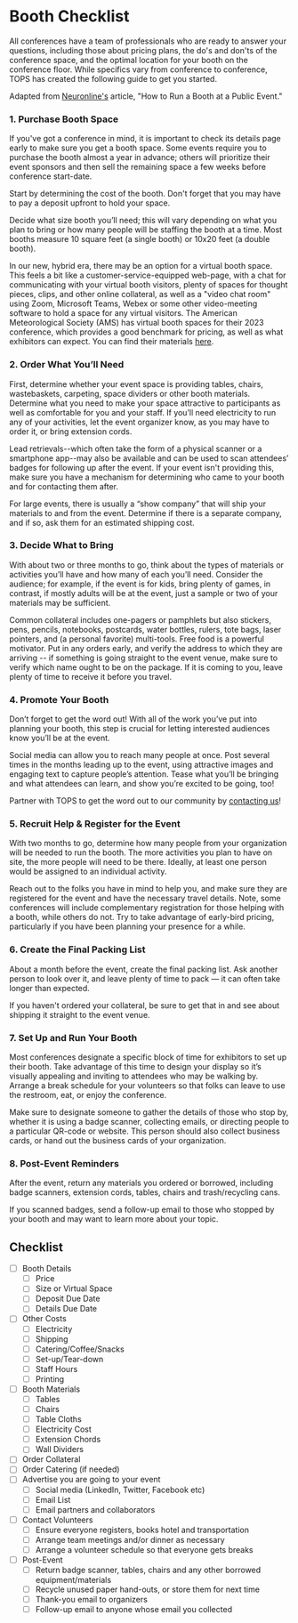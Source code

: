 # Booth Checklist
 
All conferences have a team of professionals who are ready to answer your questions, including those about pricing plans, the do's and don'ts of the conference space, and the optimal location for your booth on the conference floor. While specifics vary from conference to conference, TOPS has created the following guide to get you started.
 
Adapted from [Neuronline's](https://neuronline.sfn.org/outreach/how-to-run-a-booth-at-a-public-event) article, "How to Run a Booth at a Public Event."
 
### 1. Purchase Booth Space
 
If you've got a conference in mind, it is important to check its details page early to make sure you get a booth space. Some events require you to purchase the booth almost a year in advance; others will prioritize their event sponsors and then sell the remaining space a few weeks before conference start-date. 
 
Start by determining the cost of the booth. Don't forget that you may have to pay a deposit upfront to hold your space. 
 
Decide what size booth you’ll need; this will vary depending on what you plan to bring or how many people will be staffing the booth at a time. Most booths measure 10 square feet (a single booth) or 10x20 feet (a double booth).
 
In our new, hybrid era, there may be an option for a virtual booth space. This feels a bit like a customer-service-equipped web-page, with a chat for communicating with your virtual booth visitors, plenty of spaces for thought pieces, clips, and other online collateral, as well as a "video chat room" using Zoom, Microsoft Teams, Webex or some other video-meeting software to hold a space for any virtual visitors. The American Meteorological Society (AMS) has virtual booth spaces for their 2023 conference, which provides a good benchmark for pricing, as well as what exhibitors can expect. You can find their materials [here](https://annual.ametsoc.org/index.cfm/2022/exhibitors/).
 
### 2. Order What You’ll Need
 
First, determine whether your event space is providing tables, chairs, wastebaskets, carpeting, space dividers or other booth materials. Determine what you need to make your space attractive to participants as well as comfortable for you and your staff. If you’ll need electricity to run any of your activities, let the event organizer know, as you may have to order it, or bring extension cords. 
 
Lead retrievals--which often take the form of a physical scanner or a smartphone app--may also be available and can be used to scan attendees’ badges for following up after the event. If your event isn't providing this, make sure you have a mechanism for determining who came to your booth and for contacting them after. 
 
For large events, there is usually a “show company” that will ship your materials to and from the event. Determine if there is a separate company, and if so, ask them for an estimated shipping cost.
 
### 3. Decide What to Bring
 
With about two or three months to go, think about the types of materials or activities you’ll have and how many of each you’ll need. Consider the audience; for example, if the event is for kids, bring plenty of games, in contrast, if mostly adults will be at the event, just a sample or two of your materials may be sufficient. 
 
Common collateral includes one-pagers or pamphlets but also stickers, pens, pencils, notebooks, postcards, water bottles, rulers, tote bags, laser pointers, and (a personal favorite) multi-tools. Free food is a powerful motivator. Put in any orders early, and verify the address to which they are arriving -- if something is going straight to the event venue, make sure to verify which name ought to be on the package. If it is coming to you, leave plenty of time to receive it before you travel.
 
### 4. Promote Your Booth
 
Don’t forget to get the word out! With all of the work you’ve put into planning your booth, this step is crucial for letting interested audiences know you’ll be at the event. 
 
Social media can allow you to reach many people at once. Post several times in the months leading up to the event, using attractive images and engaging text to capture people’s attention. Tease what you’ll be bringing and what attendees can learn, and show you’re excited to be going, too!
 
Partner with TOPS to get the word out to our community by [contacting us](https://docs.google.com/forms/d/1XcjQU9vYyXAMmJFdB6H021PFypGYWbNKvNR_em5q2UY/edit)!
 
### 5. Recruit Help & Register for the Event
 
With two months to go, determine how many people from your organization will be needed to run the booth. The more activities you plan to have on site, the more people will need to be there. Ideally, at least one person would be assigned to an individual activity. 
 
Reach out to the folks you have in mind to help you, and make sure they are registered for the event and have the necessary travel details. Note, some conferences will include complementary registration for those helping with a booth, while others do not. Try to take advantage of early-bird pricing, particularly if you have been planning your presence for a while. 
 
### 6. Create the Final Packing List
 
About a month before the event, create the final packing list. Ask another person to look over it, and leave plenty of time to pack — it can often take longer than expected. 
 
If you haven't ordered your collateral, be sure to get that in and see about shipping it straight to the event venue. 
 
### 7. Set Up and Run Your Booth
 
Most conferences designate a specific block of time for exhibitors to set up their booth. Take advantage of this time to design your display so it’s visually appealing and inviting to attendees who may be walking by. Arrange a break schedule for your volunteers so that folks can leave to use the restroom, eat, or enjoy the conference.
 
Make sure to designate someone to gather the details of those who stop by, whether it is using a badge scanner, collecting emails, or directing people to a particular QR-code or website. This person should also collect business cards, or hand out the business cards of your organization. 
 
### 8. Post-Event Reminders
 
After the event, return any materials you ordered or borrowed, including badge scanners, extension cords, tables, chairs and trash/recycling cans. 
 
If you scanned badges, send a follow-up email to those who stopped by your booth and may want to learn more about your topic.
 
## Checklist
- [ ] Booth Details
     - [ ] Price
     - [ ] Size or Virtual Space
     - [ ] Deposit Due Date
     - [ ] Details Due Date
- [ ]  Other Costs
     - [ ] Electricity
     - [ ] Shipping
     - [ ] Catering/Coffee/Snacks
     - [ ] Set-up/Tear-down
     - [ ] Staff Hours
     - [ ] Printing  
- [ ]  Booth Materials
     - [ ] Tables
     - [ ] Chairs
     - [ ] Table Cloths
     - [ ] Electricity Cost
     - [ ] Extension Chords 
     - [ ] Wall Dividers   
- [ ]  Order Collateral 
- [ ]  Order Catering (if needed) 
- [ ]  Advertise you are going to your event
     - [ ] Social media (LinkedIn, Twitter, Facebook etc)
     - [ ] Email List
     - [ ] Email partners and collaborators 
- [ ] Contact Volunteers
     - [ ] Ensure everyone registers, books hotel and transportation
     - [ ] Arrange team meetings and/or dinner as necessary
     - [ ] Arrange a volunteer schedule so that everyone gets breaks  
- [ ] Post-Event
     - [ ] Return badge scanner, tables, chairs and any other borrowed equipment/materials
     - [ ] Recycle unused paper hand-outs, or store them for next time
     - [ ] Thank-you email to organizers
     - [ ] Follow-up email to anyone whose email you collected  
